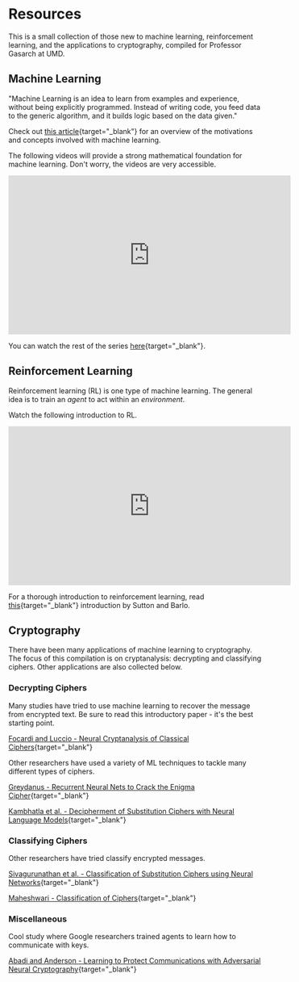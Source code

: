 Resources
===
This is a small collection of those new to machine learning, reinforcement learning, and the applications to cryptography, compiled for Professor Gasarch at UMD.

## Machine Learning

"Machine Learning is an idea to learn from examples and experience, without being explicitly programmed. Instead of writing code, you feed data to the generic algorithm, and it builds logic based on the data given."

Check out [this article](https://www.geeksforgeeks.org/introduction-machine-learning/){target="_blank"} for an overview of the motivations and concepts involved with machine learning.

The following videos will provide a strong mathematical foundation for machine learning. Don't worry, the videos are very accessible.

<iframe width="560" height="315" src="https://www.youtube.com/embed/aircAruvnKk" frameborder="0" allow="accelerometer; autoplay; encrypted-media; gyroscope; picture-in-picture" allowfullscreen></iframe>

You can watch the rest of the series [here](https://www.youtube.com/watch?v=aircAruvnKk&list=PLPaijAKp5KyaEJcYd4UW6tBZHjGl6OvS4){target="_blank"}.

## Reinforcement Learning

Reinforcement learning (RL) is one type of machine learning. The general idea is to train an *agent* to act within an *environment*.

Watch the following introduction to RL.

<iframe width="560" height="315" 
             src="https://www.youtube.com/embed/JgvyzIkgxF0" 
             frameborder="0" allow="accelerometer; 
                                    autoplay; 
                                    encrypted-media; 
                                    gyroscope; 
                                    picture-in-picture" 
             allowfullscreen>
     </iframe>
     
 
For a thorough introduction to reinforcement learning, read [this](http://incompleteideas.net/book/RLbook2018.pdf){target="_blank"} introduction by Sutton and Barlo.

## Cryptography

There have been many applications of machine learning to cryptography. The focus of this compilation is on cryptanalysis: decrypting and classifying ciphers. Other applications are also collected below.

### Decrypting Ciphers

Many studies have tried to use machine learning to recover the message from encrypted text. Be sure to read this introductory paper - it's the best starting point.

[Focardi and Luccio - Neural Cryptanalysis of Classical Ciphers](http://ceur-ws.org/Vol-2243/paper10.pdf){target="_blank"}

Other researchers have used a variety of ML techniques to tackle many different types of ciphers.

[Greydanus - Recurrent Neural Nets to Crack the Enigma Cipher](https://greydanus.github.io/2017/01/07/enigma-rnn/){target="_blank"}

[Kambhatla et al. - Decipherment of Substitution Ciphers with Neural Language Models](https://aclweb.org/anthology/D18-1102){target="_blank"}

### Classifying Ciphers

Other researchers have tried classify encrypted messages.

[Sivagurunathan et al. - Classification of Substitution Ciphers using Neural Networks](http://paper.ijcsns.org/07_book/201003/20100340.pdf){target="_blank"}

[Maheshwari - Classification of Ciphers](https://pdfs.semanticscholar.org/18d4/1ac27b62962d2a008973564841f042028724.pdf){target="_blank"}

### Miscellaneous

Cool study where Google researchers trained agents to learn how to communicate with keys.

[Abadi and Anderson - Learning to Protect Communications with Adversarial Neural Cryptography](https://arxiv.org/pdf/1610.06918.pdf){target="_blank"}

